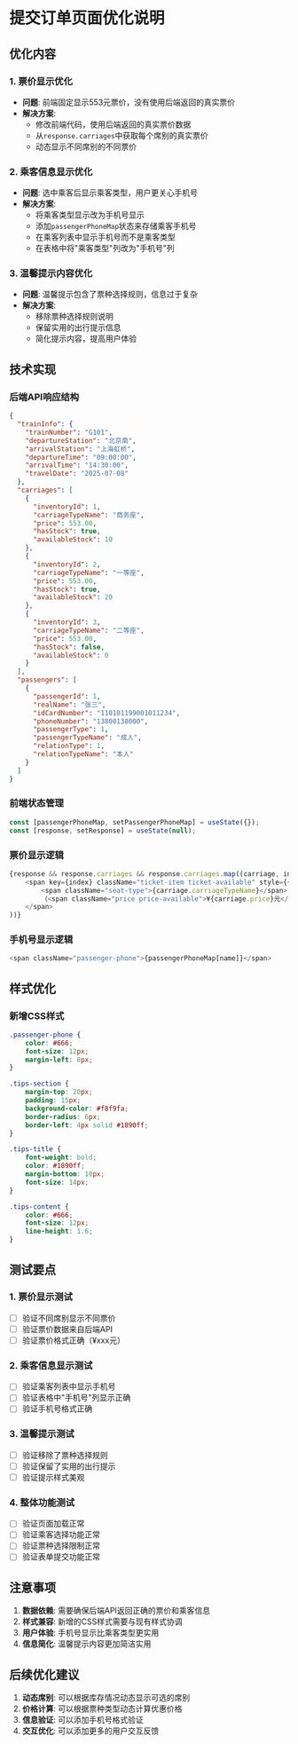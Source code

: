 # 提交订单页面优化说明

## 优化内容

### 1. 票价显示优化
- **问题**: 前端固定显示553元票价，没有使用后端返回的真实票价
- **解决方案**: 
  - 修改前端代码，使用后端返回的真实票价数据
  - 从`response.carriages`中获取每个席别的真实票价
  - 动态显示不同席别的不同票价

### 2. 乘客信息显示优化
- **问题**: 选中乘客后显示乘客类型，用户更关心手机号
- **解决方案**:
  - 将乘客类型显示改为手机号显示
  - 添加`passengerPhoneMap`状态来存储乘客手机号
  - 在乘客列表中显示手机号而不是乘客类型
  - 在表格中将"乘客类型"列改为"手机号"列

### 3. 温馨提示内容优化
- **问题**: 温馨提示包含了票种选择规则，信息过于复杂
- **解决方案**:
  - 移除票种选择规则说明
  - 保留实用的出行提示信息
  - 简化提示内容，提高用户体验

## 技术实现

### 后端API响应结构
```json
{
  "trainInfo": {
    "trainNumber": "G101",
    "departureStation": "北京南",
    "arrivalStation": "上海虹桥",
    "departureTime": "09:00:00",
    "arrivalTime": "14:30:00",
    "travelDate": "2025-07-08"
  },
  "carriages": [
    {
      "inventoryId": 1,
      "carriageTypeName": "商务座",
      "price": 553.00,
      "hasStock": true,
      "availableStock": 10
    },
    {
      "inventoryId": 2,
      "carriageTypeName": "一等座", 
      "price": 553.00,
      "hasStock": true,
      "availableStock": 20
    },
    {
      "inventoryId": 3,
      "carriageTypeName": "二等座",
      "price": 553.00,
      "hasStock": false,
      "availableStock": 0
    }
  ],
  "passengers": [
    {
      "passengerId": 1,
      "realName": "张三",
      "idCardNumber": "110101199001011234",
      "phoneNumber": "13800138000",
      "passengerType": 1,
      "passengerTypeName": "成人",
      "relationType": 1,
      "relationTypeName": "本人"
    }
  ]
}
```

### 前端状态管理
```javascript
const [passengerPhoneMap, setPassengerPhoneMap] = useState({});
const [response, setResponse] = useState(null);
```

### 票价显示逻辑
```javascript
{response && response.carriages && response.carriages.map((carriage, index) => (
    <span key={index} className="ticket-item ticket-available" style={{ marginRight: '20px' }}>
        <span className="seat-type">{carriage.carriageTypeName}</span>
        （<span className="price price-available">¥{carriage.price}元</span>） 有票
    </span>
))}
```

### 手机号显示逻辑
```javascript
<span className="passenger-phone">{passengerPhoneMap[name]}</span>
```

## 样式优化

### 新增CSS样式
```css
.passenger-phone {
    color: #666;
    font-size: 12px;
    margin-left: 8px;
}

.tips-section {
    margin-top: 20px;
    padding: 15px;
    background-color: #f8f9fa;
    border-radius: 6px;
    border-left: 4px solid #1890ff;
}

.tips-title {
    font-weight: bold;
    color: #1890ff;
    margin-bottom: 10px;
    font-size: 14px;
}

.tips-content {
    color: #666;
    font-size: 12px;
    line-height: 1.6;
}
```

## 测试要点

### 1. 票价显示测试
- [ ] 验证不同席别显示不同票价
- [ ] 验证票价数据来自后端API
- [ ] 验证票价格式正确（¥xxx元）

### 2. 乘客信息显示测试
- [ ] 验证乘客列表中显示手机号
- [ ] 验证表格中"手机号"列显示正确
- [ ] 验证手机号格式正确

### 3. 温馨提示测试
- [ ] 验证移除了票种选择规则
- [ ] 验证保留了实用的出行提示
- [ ] 验证提示样式美观

### 4. 整体功能测试
- [ ] 验证页面加载正常
- [ ] 验证乘客选择功能正常
- [ ] 验证票种选择限制正常
- [ ] 验证表单提交功能正常

## 注意事项

1. **数据依赖**: 需要确保后端API返回正确的票价和乘客信息
2. **样式兼容**: 新增的CSS样式需要与现有样式协调
3. **用户体验**: 手机号显示比乘客类型更实用
4. **信息简化**: 温馨提示内容更加简洁实用

## 后续优化建议

1. **动态席别**: 可以根据库存情况动态显示可选的席别
2. **价格计算**: 可以根据票种类型动态计算优惠价格
3. **信息验证**: 可以添加手机号格式验证
4. **交互优化**: 可以添加更多的用户交互反馈 